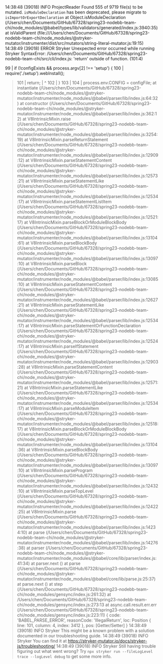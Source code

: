 14:38:48 (39018) INFO ProjectReader Found 555 of 9719 file(s) to be mutated.
`isModuleDeclaration` has been deprecated, please migrate to `isImportOrExportDeclaration`
    at Object.isModuleDeclaration (/Users/chen/Documents/GitHub/67328/spring23-nodebb-team-chi/node_modules/@babel/types/lib/validators/generated/index.js:3940:35)
    at isValidParent (file:///Users/chen/Documents/GitHub/67328/spring23-nodebb-team-chi/node_modules/@stryker-mutator/instrumenter/dist/src/mutators/string-literal-mutator.js:19:15)
14:38:49 (39018) ERROR Stryker Unexpected error occurred while running Stryker SyntaxError: /Users/chen/Documents/GitHub/67328/spring23-nodebb-team-chi/src/cli/index.js: 'return' outside of function. (101:4)

   99 | if (!configExists && process.argv[2] !== 'setup') {
  100 |     require('./setup').webInstall();
> 101 |     return;
      |     ^
  102 | }
  103 |
  104 | process.env.CONFIG = configFile;
    at instantiate (/Users/chen/Documents/GitHub/67328/spring23-nodebb-team-chi/node_modules/@stryker-mutator/instrumenter/node_modules/@babel/parser/lib/index.js:64:32)
    at constructor (/Users/chen/Documents/GitHub/67328/spring23-nodebb-team-chi/node_modules/@stryker-mutator/instrumenter/node_modules/@babel/parser/lib/index.js:362:12)
    at V8IntrinsicMixin.raise (/Users/chen/Documents/GitHub/67328/spring23-nodebb-team-chi/node_modules/@stryker-mutator/instrumenter/node_modules/@babel/parser/lib/index.js:3254:19)
    at V8IntrinsicMixin.parseReturnStatement (/Users/chen/Documents/GitHub/67328/spring23-nodebb-team-chi/node_modules/@stryker-mutator/instrumenter/node_modules/@babel/parser/lib/index.js:12909:12)
    at V8IntrinsicMixin.parseStatementContent (/Users/chen/Documents/GitHub/67328/spring23-nodebb-team-chi/node_modules/@stryker-mutator/instrumenter/node_modules/@babel/parser/lib/index.js:12573:21)
    at V8IntrinsicMixin.parseStatementLike (/Users/chen/Documents/GitHub/67328/spring23-nodebb-team-chi/node_modules/@stryker-mutator/instrumenter/node_modules/@babel/parser/lib/index.js:12534:17)
    at V8IntrinsicMixin.parseStatementListItem (/Users/chen/Documents/GitHub/67328/spring23-nodebb-team-chi/node_modules/@stryker-mutator/instrumenter/node_modules/@babel/parser/lib/index.js:12521:17)
    at V8IntrinsicMixin.parseBlockOrModuleBlockBody (/Users/chen/Documents/GitHub/67328/spring23-nodebb-team-chi/node_modules/@stryker-mutator/instrumenter/node_modules/@babel/parser/lib/index.js:13104:61)
    at V8IntrinsicMixin.parseBlockBody (/Users/chen/Documents/GitHub/67328/spring23-nodebb-team-chi/node_modules/@stryker-mutator/instrumenter/node_modules/@babel/parser/lib/index.js:13097:10)
    at V8IntrinsicMixin.parseBlock (/Users/chen/Documents/GitHub/67328/spring23-nodebb-team-chi/node_modules/@stryker-mutator/instrumenter/node_modules/@babel/parser/lib/index.js:13085:10)
    at V8IntrinsicMixin.parseStatementContent (/Users/chen/Documents/GitHub/67328/spring23-nodebb-team-chi/node_modules/@stryker-mutator/instrumenter/node_modules/@babel/parser/lib/index.js:12627:21)
    at V8IntrinsicMixin.parseStatementLike (/Users/chen/Documents/GitHub/67328/spring23-nodebb-team-chi/node_modules/@stryker-mutator/instrumenter/node_modules/@babel/parser/lib/index.js:12534:17)
    at V8IntrinsicMixin.parseStatementOrFunctionDeclaration (/Users/chen/Documents/GitHub/67328/spring23-nodebb-team-chi/node_modules/@stryker-mutator/instrumenter/node_modules/@babel/parser/lib/index.js:12524:17)
    at V8IntrinsicMixin.parseIfStatement (/Users/chen/Documents/GitHub/67328/spring23-nodebb-team-chi/node_modules/@stryker-mutator/instrumenter/node_modules/@babel/parser/lib/index.js:12903:28)
    at V8IntrinsicMixin.parseStatementContent (/Users/chen/Documents/GitHub/67328/spring23-nodebb-team-chi/node_modules/@stryker-mutator/instrumenter/node_modules/@babel/parser/lib/index.js:12571:21)
    at V8IntrinsicMixin.parseStatementLike (/Users/chen/Documents/GitHub/67328/spring23-nodebb-team-chi/node_modules/@stryker-mutator/instrumenter/node_modules/@babel/parser/lib/index.js:12534:17)
    at V8IntrinsicMixin.parseModuleItem (/Users/chen/Documents/GitHub/67328/spring23-nodebb-team-chi/node_modules/@stryker-mutator/instrumenter/node_modules/@babel/parser/lib/index.js:12518:17)
    at V8IntrinsicMixin.parseBlockOrModuleBlockBody (/Users/chen/Documents/GitHub/67328/spring23-nodebb-team-chi/node_modules/@stryker-mutator/instrumenter/node_modules/@babel/parser/lib/index.js:13104:36)
    at V8IntrinsicMixin.parseBlockBody (/Users/chen/Documents/GitHub/67328/spring23-nodebb-team-chi/node_modules/@stryker-mutator/instrumenter/node_modules/@babel/parser/lib/index.js:13097:10)
    at V8IntrinsicMixin.parseProgram (/Users/chen/Documents/GitHub/67328/spring23-nodebb-team-chi/node_modules/@stryker-mutator/instrumenter/node_modules/@babel/parser/lib/index.js:12432:10)
    at V8IntrinsicMixin.parseTopLevel (/Users/chen/Documents/GitHub/67328/spring23-nodebb-team-chi/node_modules/@stryker-mutator/instrumenter/node_modules/@babel/parser/lib/index.js:12422:25)
    at V8IntrinsicMixin.parse (/Users/chen/Documents/GitHub/67328/spring23-nodebb-team-chi/node_modules/@stryker-mutator/instrumenter/node_modules/@babel/parser/lib/index.js:14234:10)
    at parse (/Users/chen/Documents/GitHub/67328/spring23-nodebb-team-chi/node_modules/@stryker-mutator/instrumenter/node_modules/@babel/parser/lib/index.js:14276:38)
    at parser (/Users/chen/Documents/GitHub/67328/spring23-nodebb-team-chi/node_modules/@stryker-mutator/instrumenter/node_modules/@babel/core/lib/parser/index.js:41:34)
    at parser.next (<anonymous>)
    at parse (/Users/chen/Documents/GitHub/67328/spring23-nodebb-team-chi/node_modules/@stryker-mutator/instrumenter/node_modules/@babel/core/lib/parse.js:25:37)
    at parse.next (<anonymous>)
    at step (/Users/chen/Documents/GitHub/67328/spring23-nodebb-team-chi/node_modules/gensync/index.js:261:32)
    at /Users/chen/Documents/GitHub/67328/spring23-nodebb-team-chi/node_modules/gensync/index.js:273:13
    at async.call.result.err.err (/Users/chen/Documents/GitHub/67328/spring23-nodebb-team-chi/node_modules/gensync/index.js:223:11) {
  code: 'BABEL_PARSE_ERROR',
  reasonCode: 'IllegalReturn',
  loc: Position { line: 101, column: 4, index: 3412 },
  pos: [Getter/Setter]
}
14:38:49 (39018) INFO Stryker This might be a known problem with a solution documented in our troubleshooting guide.
14:38:49 (39018) INFO Stryker You can find it at https://stryker-mutator.io/docs/stryker-js/troubleshooting/
14:38:49 (39018) INFO Stryker Still having trouble figuring out what went wrong? Try `npx stryker run --fileLogLevel trace --logLevel debug` to get some more info.